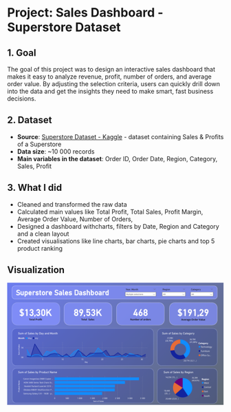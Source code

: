 # Project: Sales Dashboard - Superstore Dataset

## 1. Goal

The goal of this project was to design an interactive sales dashboard that makes it easy to analyze revenue, profit, number of orders, and average order value. By adjusting the selection criteria, users can quickly drill down into the data and get the insights they need to make smart, fast business decisions.

## 2. Dataset

- **Source**: [Superstore Dataset - Kaggle](https://www.kaggle.com/datasets/vivek468/superstore-dataset-final) - dataset containing Sales & Profits of a Superstore
- **Data size**: ~10 000 records
- **Main variables in the dataset**: Order ID, Order Date, Region, Category, Sales, Profit

## 3. What I did

- Cleaned and transformed the raw data
- Calculated main values like Total Profit, Total Sales, Profit Margin, Average Order Value, Number of Orders,
- Designed a dashboard withcharts, filters by Date, Region and Category and a clean layout
- Created visualisations like line charts, bar charts, pie charts and top 5 product ranking


## Visualization

![Power BI - Sales Dashboard](images/image1.png)

